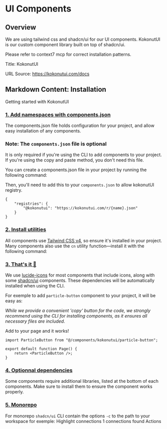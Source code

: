 # UI Components

## Overview
We are using tailwind css and shadcn/ui for our UI components.
KokonutUI is our custom component library built on top of shadcn/ui.

Please refer to context7 mcp for correct installation patterns.


Title: KokonutUI

URL Source: https://kokonutui.com/docs

Markdown Content:
Installation
------------

Getting started with KokonutUI

### [1. Add namespaces with components.json](https://kokonutui.com/docs#1-add-namespaces-with-componentsjson)

The components.json file holds configuration for your project, and allow easy installation of any components.

### Note: The `components.json` file is optional

It is only required if you're using the CLI to add components to your project. If you're using the copy and paste method, you don't need this file.

You can create a components.json file in your project by running the following command:

Then, you'll need to add this to your `components.json` to allow kokonutUI registry.

```
{
    "registries": {
        "@kokonutui": "https://kokonutui.com/r/{name}.json"
    }
}
```

### [2. Install utilities](https://kokonutui.com/docs#2-install-utilities)

All components use [Tailwind CSS v4](https://tailwindcss.com/docs/installation/framework-guides/nextjs), so ensure it's installed in your project. Many components also use the `cn` utility function—install it with the following command:

### [3. That's it 🎉](https://kokonutui.com/docs#3-thats-it-)

We use [lucide-icons](https://lucide.dev/guide/installation) for most components that include icons, along with some [shadcn/ui](https://ui.shadcn.com/) components. These dependencies will be automatically installed when using the CLI.

For exemple to add `particle-button` component to your project, it will be easy as:

_While we provide a convenient 'copy' button for the code, we strongly recommend using the CLI for installing components, as it ensures all necessary files are included._

Add to your page and it works!

```
import ParticleButton from "@/components/kokonutui/particle-button";

export default function Page() {
    return <ParticleButton />;
}
```

### [4. Optionnal dependencies](https://kokonutui.com/docs#4-optionnal-dependencies)

Some components require additional libraries, listed at the bottom of each components. Make sure to install them to ensure the component works properly.

### [5. Monorepo](https://kokonutui.com/docs#5-monorepo)

For monorepo `shadcn/ui` CLI contain the options `-c` to the path to your workspace for exemple:
Highlight connections
1 connections found
Actions

